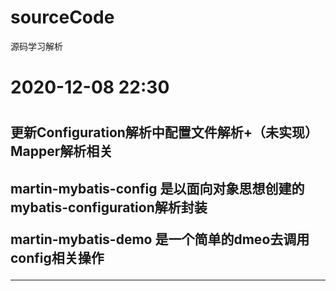 # sourceCode
源码学习解析


<h1>2020-12-08 22:30<h1>  <h2>更新Configuration解析中配置文件解析+（未实现）Mapper解析相关<h2>

**martin-mybatis-config** 是以面向对象思想创建的mybatis-configuration解析封装<p>
**martin-mybatis-demo** 是一个简单的dmeo去调用config相关操作
  
<hr/>
